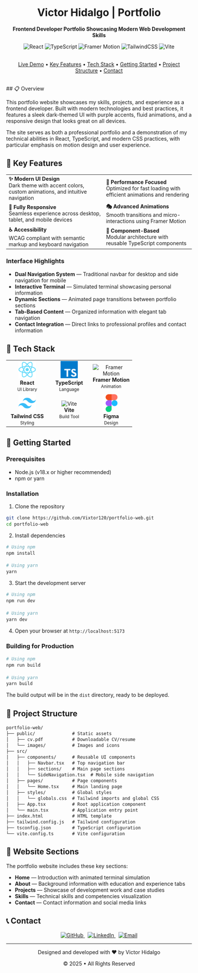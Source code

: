 <div align="center">

  
  # Victor Hidalgo | Portfolio
  
  <p align="center">
    <strong>Frontend Developer Portfolio Showcasing Modern Web Development Skills</strong>
  </p>
  
  <div>
    <img src="https://img.shields.io/badge/React-18.x-61DAFB?style=for-the-badge&logo=react&logoColor=white" alt="React" />
    <img src="https://img.shields.io/badge/TypeScript-5.x-3178C6?style=for-the-badge&logo=typescript&logoColor=white" alt="TypeScript" />
    <img src="https://img.shields.io/badge/Framer_Motion-latest-0055FF?style=for-the-badge&logo=framer&logoColor=white" alt="Framer Motion" />
    <img src="https://img.shields.io/badge/TailwindCSS-3.x-38B2AC?style=for-the-badge&logo=tailwind-css&logoColor=white" alt="TailwindCSS" />
    <img src="https://img.shields.io/badge/Vite-4.x-646CFF?style=for-the-badge&logo=vite&logoColor=white" alt="Vite" />
  </div>
  
  <br />
  
  <p>
    <a href="#-live-demo">Live Demo</a> •
    <a href="#-key-features">Key Features</a> •
    <a href="#-tech-stack">Tech Stack</a> •
    <a href="#-getting-started">Getting Started</a> •
    <a href="#-project-structure">Project Structure</a> •
    <a href="#-contact">Contact</a>
  </p>
</div>

<br />
## 📋 Overview

This portfolio website showcases my skills, projects, and experience as a frontend developer. Built with modern technologies and best practices, it features a sleek dark-themed UI with purple accents, fluid animations, and a responsive design that looks great on all devices.

The site serves as both a professional portfolio and a demonstration of my technical abilities in React, TypeScript, and modern CSS practices, with particular emphasis on motion design and user experience.

## 💫 Key Features

<div align="center">
  <table>
    <tr>
      <td>
        <strong>✨ Modern UI Design</strong><br/>
        Dark theme with accent colors, custom animations, and intuitive navigation
      </td>
      <td>
        <strong>🚀 Performance Focused</strong><br/>
        Optimized for fast loading with efficient animations and rendering
      </td>
    </tr>
    <tr>
      <td>
        <strong>📱 Fully Responsive</strong><br/>
        Seamless experience across desktop, tablet, and mobile devices
      </td>
      <td>
        <strong>🎭 Advanced Animations</strong><br/>
        Smooth transitions and micro-interactions using Framer Motion
      </td>
    </tr>
    <tr>
      <td>
        <strong>♿ Accessibility</strong><br/>
        WCAG compliant with semantic markup and keyboard navigation
      </td>
      <td>
        <strong>🧩 Component-Based</strong><br/>
        Modular architecture with reusable TypeScript components
      </td>
    </tr>
  </table>
</div>

### Interface Highlights

- **Dual Navigation System** — Traditional navbar for desktop and side navigation for mobile
- **Interactive Terminal** — Simulated terminal showcasing personal information
- **Dynamic Sections** — Animated page transitions between portfolio sections
- **Tab-Based Content** — Organized information with elegant tab navigation
- **Contact Integration** — Direct links to professional profiles and contact information

## 🧰 Tech Stack

<div align="center">
  <table>
    <tr>
      <td align="center" width="100">
        <img src="https://raw.githubusercontent.com/devicons/devicon/master/icons/react/react-original.svg" width="48" height="48" alt="React" />
        <br /><strong>React</strong>
        <br /><small>UI Library</small>
      </td>
      <td align="center" width="100">
        <img src="https://raw.githubusercontent.com/devicons/devicon/master/icons/typescript/typescript-original.svg" width="48" height="48" alt="TypeScript" />
        <br /><strong>TypeScript</strong>
        <br /><small>Language</small>
      </td>
      <td align="center" width="100">
        <img src="https://www.vectorlogo.zone/logos/framer/framer-icon.svg" width="48" height="48" alt="Framer Motion" />
        <br /><strong>Framer Motion</strong>
        <br /><small>Animation</small>
      </td>
    </tr>
    <tr>
      <td align="center" width="100">
        <img src="https://raw.githubusercontent.com/devicons/devicon/master/icons/tailwindcss/tailwindcss-plain.svg" width="48" height="48" alt="TailwindCSS" />
        <br /><strong>Tailwind CSS</strong>
        <br /><small>Styling</small>
      </td>
      <td align="center" width="100">
        <img src="https://vitejs.dev/logo.svg" width="48" height="48" alt="Vite" />
        <br /><strong>Vite</strong>
        <br /><small>Build Tool</small>
      </td>
      <td align="center" width="100">
        <img src="https://raw.githubusercontent.com/devicons/devicon/master/icons/figma/figma-original.svg" width="48" height="48" alt="Figma" />
        <br /><strong>Figma</strong>
        <br /><small>Design</small>
      </td>
    </tr>
  </table>
</div>

## 🚀 Getting Started

### Prerequisites

- Node.js (v18.x or higher recommended)
- npm or yarn

### Installation

1. Clone the repository

```bash
git clone https://github.com/Vixtor120/portfolio-web.git
cd portfolio-web
```

2. Install dependencies

```bash
# Using npm
npm install

# Using yarn
yarn
```

3. Start the development server

```bash
# Using npm
npm run dev

# Using yarn
yarn dev
```

4. Open your browser at `http://localhost:5173`

### Building for Production

```bash
# Using npm
npm run build

# Using yarn
yarn build
```

The build output will be in the `dist` directory, ready to be deployed.

## 📁 Project Structure

```
portfolio-web/
├── public/              # Static assets
│   ├── cv.pdf           # Downloadable CV/resume
│   └── images/          # Images and icons
├── src/
│   ├── components/      # Reusable UI components
│   │   ├── Navbar.tsx   # Top navigation bar
│   │   ├── sections/    # Main page sections
│   │   └── SideNavigation.tsx  # Mobile side navigation
│   ├── pages/           # Page components
│   │   └── Home.tsx     # Main landing page
│   ├── styles/          # Global styles
│   │   └── globals.css  # Tailwind imports and global CSS
│   ├── App.tsx          # Root application component
│   └── main.tsx         # Application entry point
├── index.html           # HTML template
├── tailwind.config.js   # Tailwind configuration
├── tsconfig.json        # TypeScript configuration
└── vite.config.ts       # Vite configuration
```

## 📱 Website Sections

The portfolio website includes these key sections:

- **Home** — Introduction with animated terminal simulation
- **About** — Background information with education and experience tabs
- **Projects** — Showcase of development work and case studies
- **Skills** — Technical skills and competencies visualization
- **Contact** — Contact information and social media links

## 📞 Contact

<div align="center">
  <a href="https://github.com/Vixtor120" target="_blank">
    <img src="https://img.shields.io/badge/GitHub-Vixtor120-24292e?style=for-the-badge&logo=github" alt="GitHub" />
  </a>
  &nbsp;
  <a href="https://www.linkedin.com/in/vichidsan/" target="_blank">
    <img src="https://img.shields.io/badge/LinkedIn-Victor_Hidalgo-0077b5?style=for-the-badge&logo=linkedin" alt="LinkedIn" />
  </a>
  &nbsp;
  <a href="mailto:victorhidalgosanjurjo.1@gmail.com">
    <img src="https://img.shields.io/badge/Email-Contact_Me-d14836?style=for-the-badge&logo=gmail" alt="Email" />
  </a>
</div>

---

<div align="center">
  <p>Designed and developed with ❤️ by Victor Hidalgo</p>
  <p>&copy; 2025 • All Rights Reserved</p>
</div>

